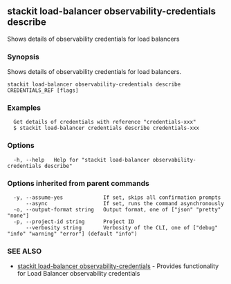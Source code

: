 ## stackit load-balancer observability-credentials describe

Shows details of observability credentials for load balancers

### Synopsis

Shows details of observability credentials for load balancers.

```
stackit load-balancer observability-credentials describe CREDENTIALS_REF [flags]
```

### Examples

```
  Get details of credentials with reference "credentials-xxx"
  $ stackit load-balancer credentials describe credentials-xxx
```

### Options

```
  -h, --help   Help for "stackit load-balancer observability-credentials describe"
```

### Options inherited from parent commands

```
  -y, --assume-yes             If set, skips all confirmation prompts
      --async                  If set, runs the command asynchronously
  -o, --output-format string   Output format, one of ["json" "pretty" "none"]
  -p, --project-id string      Project ID
      --verbosity string       Verbosity of the CLI, one of ["debug" "info" "warning" "error"] (default "info")
```

### SEE ALSO

* [stackit load-balancer observability-credentials](./stackit_load-balancer_observability-credentials.md)	 - Provides functionality for Load Balancer observability credentials

